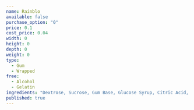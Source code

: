 ```yaml
---
name: Rainblo
available: false
purchase_option: "0"
price: 0.1
cost_price: 0.04
width: 0
height: 0
depth: 0
weight: 0
type: 
  - Gum
  - Wrapped
free: 
  - Alcohol
  - Gelatin
ingredients: "Dextrose, Sucrose, Gum Base, Glucose Syrup, Citric Acid, Flavourings, Colours: E101, E141, E160E, E163. Glazing Agent: Carnuba Wax, Shellac, Antioxidant E321"
published: true
---
```

